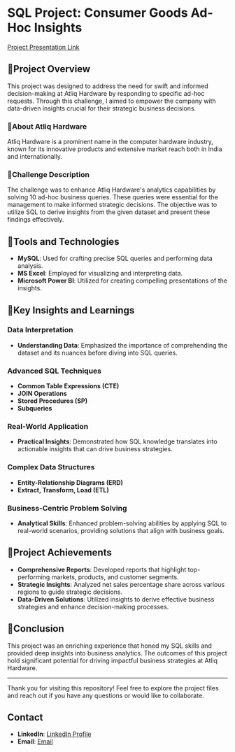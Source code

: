 # SQL Project: Consumer Goods Ad-Hoc Insights
[Project Presentation Link](https://www.linkedin.com/posts/niraj-pal-2802322a5_consumer-goods-adhoc-insights-activity-7208405732445048832-u_kC?utm_source=share&utm_medium=member_desktop) 

## 🔶Project Overview

This project was designed to address the need for swift and informed decision-making at Atliq Hardware by responding to specific ad-hoc requests. Through this challenge, I aimed to empower the company with data-driven insights crucial for their strategic business decisions.

### 🔶About Atliq Hardware

Atliq Hardware is a prominent name in the computer hardware industry, known for its innovative products and extensive market reach both in India and internationally.

### 🔶Challenge Description

The challenge was to enhance Atliq Hardware's analytics capabilities by solving 10 ad-hoc business queries. These queries were essential for the management to make informed strategic decisions. The objective was to utilize SQL to derive insights from the given dataset and present these findings effectively.

## 🔶Tools and Technologies

- **MySQL**: Used for crafting precise SQL queries and performing data analysis.
- **MS Excel**: Employed for visualizing and interpreting data.
- **Microsoft Power BI**: Utilized for creating compelling presentations of the insights.

## 🔶Key Insights and Learnings

### Data Interpretation

- **Understanding Data**: Emphasized the importance of comprehending the dataset and its nuances before diving into SQL queries.

### Advanced SQL Techniques

- **Common Table Expressions (CTE)**
- **JOIN Operations**
- **Stored Procedures (SP)**
- **Subqueries**

### Real-World Application

- **Practical Insights**: Demonstrated how SQL knowledge translates into actionable insights that can drive business strategies.

### Complex Data Structures

- **Entity-Relationship Diagrams (ERD)**
- **Extract, Transform, Load (ETL)**

### Business-Centric Problem Solving

- **Analytical Skills**: Enhanced problem-solving abilities by applying SQL to real-world scenarios, providing solutions that align with business goals.

## 🔶Project Achievements

- **Comprehensive Reports**: Developed reports that highlight top-performing markets, products, and customer segments.
- **Strategic Insights**: Analyzed net sales percentage share across various regions to guide strategic decisions.
- **Data-Driven Solutions**: Utilized insights to derive effective business strategies and enhance decision-making processes.


## 🔶Conclusion

This project was an enriching experience that honed my SQL skills and provided deep insights into business analytics. The outcomes of this project hold significant potential for driving impactful business strategies at Atliq Hardware.

---
Thank you for visiting this repository! Feel free to explore the project files and reach out if you have any questions or would like to collaborate.
## Contact

- **LinkedIn**: [LinkedIn Profile](https://www.linkedin.com/in/niraj-pal-2802322a5/)
- **Email**: [Email](nirajpal62@gmail.com)

